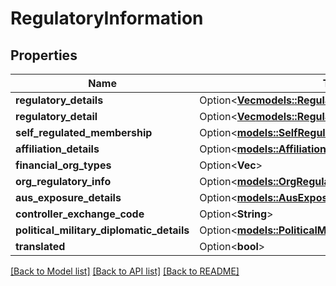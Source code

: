 # RegulatoryInformation

## Properties

Name | Type | Description | Notes
------------ | ------------- | ------------- | -------------
**regulatory_details** | Option<[**Vec<models::RegulatoryDetail>**](RegulatoryDetail.md)> |  | [optional]
**regulatory_detail** | Option<[**Vec<models::RegulatoryDetail>**](RegulatoryDetail.md)> |  | [optional]
**self_regulated_membership** | Option<[**models::SelfRegulatedMembershipType**](SelfRegulatedMembershipType.md)> |  | [optional]
**affiliation_details** | Option<[**models::AffiliationDetailsType**](AffiliationDetailsType.md)> |  | [optional]
**financial_org_types** | Option<**Vec<String>**> |  | [optional]
**org_regulatory_info** | Option<[**models::OrgRegulatoryInfoType**](ORGRegulatoryInfoType.md)> |  | [optional]
**aus_exposure_details** | Option<[**models::AusExposureDetailsType**](AUSExposureDetailsType.md)> |  | [optional]
**controller_exchange_code** | Option<**String**> |  | [optional]
**political_military_diplomatic_details** | Option<[**models::PoliticalMilitaryDiplomaticDetailsType**](PoliticalMilitaryDiplomaticDetailsType.md)> |  | [optional]
**translated** | Option<**bool**> |  | [optional]

[[Back to Model list]](../README.md#documentation-for-models) [[Back to API list]](../README.md#documentation-for-api-endpoints) [[Back to README]](../README.md)



